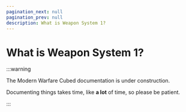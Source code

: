 ```yaml
---
pagination_next: null
pagination_prev: null
description: What is Weapon System 1?
---
```



# What is Weapon System 1?

:::warning

The Modern Warfare Cubed documentation is under construction.

Documenting things takes time, like **a lot** of time, so please be patient.

:::